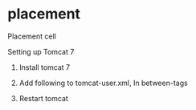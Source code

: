 placement
=========

Placement cell

Setting up Tomcat 7

1. Install tomcat 7 
2. Add following to tomcat-user.xml, In between-tags <tomcat-users></tomtcat-users>
   
   
   <role rolename="admin"/>
   <role rolename="manager"/>
  
   <!-- configuration to deploy from maven 
       NOTE: Do not configure manager-script and manager-gui to sam user -->
      <role rolename="manager-script"/>  
      <user username="admin" password="admin" roles="manager-script"/>
   <!-- END of deployment configuration-->
   
   <!-- USER Configureation for accessing manager-gui -->
    <role rolename="manager-gui"/>
    <user username="tomcat" password="s3cret" roles="manager-gui"/>
    <!--END of USER configuration for accessing manager-gui-->
 3. Restart tomcat
   
     
